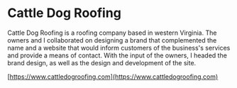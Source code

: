# Cattle Dog Roofing

Cattle Dog Roofing is a roofing company based in western Virginia. The owners and I collaborated on designing a brand that complemented the name and a website that would inform customers of the business's services and provide a means of contact. With the input of the owners, I headed the brand design, as well as the design and development of the site.

[https://www.cattledogroofing.com](https://www.cattledogroofing.com)

